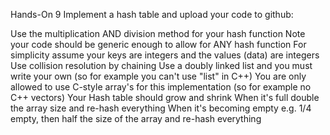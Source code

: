 Hands-On 9
Implement a hash table and upload your code to github:

Use the multiplication AND division method for your hash function
Note your code should be generic enough to allow for ANY hash function
For simplicity assume your keys are integers and the values (data) are integers
Use collision resolution by chaining
Use a doubly linked list and you must write your own (so for example you can't use "list" in C++)
You are only allowed to use C-style array's for this implementation (so for example no C++ vectors)
Your Hash table should grow and shrink
When it's full double the array size and re-hash everything
When it's becoming empty e.g. 1/4 empty, then half the size of the array and re-hash everything
